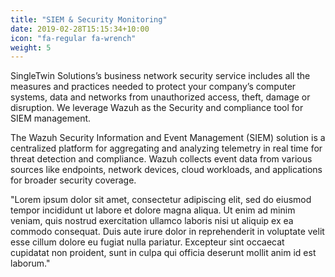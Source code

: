 ```yaml
---
title: "SIEM & Security Monitoring"
date: 2019-02-28T15:15:34+10:00
icon: "fa-regular fa-wrench"
weight: 5
---
```


SingleTwin Solutions’s business network security service includes all the measures and practices needed to protect your company’s computer systems, data and networks from unauthorized access, theft, damage or disruption. We leverage Wazuh as the Security and compliance tool for SIEM management.


The Wazuh Security Information and Event Management (SIEM) solution is a centralized platform for aggregating and analyzing telemetry in real time for threat detection and compliance. Wazuh collects event data from various sources like endpoints, network devices, cloud workloads, and applications for broader security coverage.


"Lorem ipsum dolor sit amet, consectetur adipiscing elit, sed do eiusmod tempor incididunt ut labore et dolore magna aliqua. Ut enim ad minim veniam, quis nostrud exercitation ullamco laboris nisi ut aliquip ex ea commodo consequat. Duis aute irure dolor in reprehenderit in voluptate velit esse cillum dolore eu fugiat nulla pariatur. Excepteur sint occaecat cupidatat non proident, sunt in culpa qui officia deserunt mollit anim id est laborum."